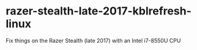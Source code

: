 # razer-stealth-late-2017-kblrefresh-linux
Fix things on the Razer Stealth (late 2017) with an Intel i7-8550U CPU
